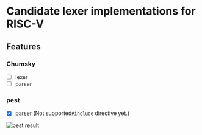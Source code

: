 # Candidate lexer implementations for RISC-V

## Features

### Chumsky

- [ ] lexer
- [ ] parser

### pest

- [x] parser (Not supported`#include` directive yet.)

![pest result](https://user-images.githubusercontent.com/68905624/194055040-417e54b9-0ce6-448d-8bac-e5eb915c0f73.png)

